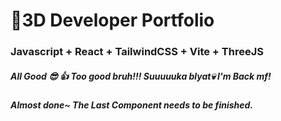# 🚀3D Developer Portfolio

### Javascript + React + TailwindCSS + Vite + ThreeJS
##### All Good 😎 👍 Too good bruh!!! Suuuuuka blyat💀 I'm Back mf!
##### Almost done~ The Last Component needs to be finished.
